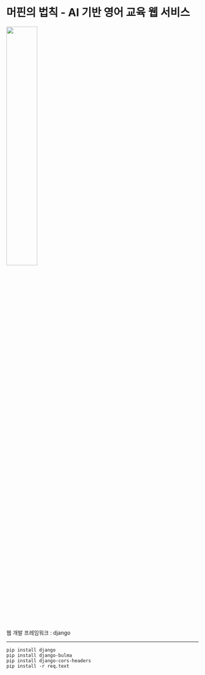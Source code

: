 # 머핀의 법칙 - AI 기반 영어 교육 웹 서비스


<img src="https://user-images.githubusercontent.com/48826021/100090298-51f64c00-2e96-11eb-870e-825a2357e336.png" width="40%">


웹 개발 프레임워크 : django



-----------------------------------

```
pip install django 
pip install django-bulma 
pip install django-cors-headers
pip install -r req.text
 ```
